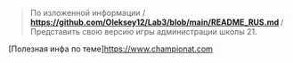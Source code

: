 > По изложенной информации /
<b> https://github.com/Oleksey12/Lab3/blob/main/README_RUS.md </b> /
> Представить свою версию игры администрации школы 21.

 [Полезная инфа по теме]https://www.championat.com 
